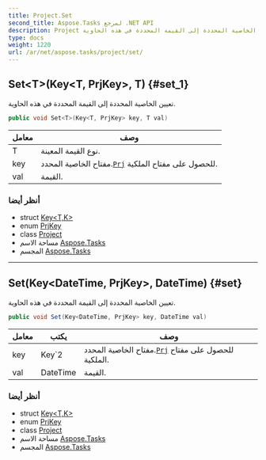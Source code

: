 ```yaml
---
title: Project.Set
second_title: Aspose.Tasks لمرجع .NET API
description: Project طريقة. تعيين الخاصية المحددة إلى القيمة المحددة في هذه الحاوية.
type: docs
weight: 1220
url: /ar/net/aspose.tasks/project/set/
---
```

## Set&lt;T&gt;(Key&lt;T, PrjKey&gt;, T) {#set_1}

تعيين الخاصية المحددة إلى القيمة المحددة في هذه الحاوية.

```csharp
public void Set<T>(Key<T, PrjKey> key, T val)
```

| معامل | وصف |
| --- | --- |
| T | نوع القيمة المعينة. |
| key | مفتاح الخاصية المحدد.[`Prj`](../../prj/) للحصول على مفتاح الملكية. |
| val | القيمة. |

### أنظر أيضا

* struct [Key&lt;T,K&gt;](../../key-2/)
* enum [PrjKey](../../prjkey/)
* class [Project](../)
* مساحة الاسم [Aspose.Tasks](../../project/)
* المجسم [Aspose.Tasks](../../../)

---

## Set(Key&lt;DateTime, PrjKey&gt;, DateTime) {#set}

تعيين الخاصية المحددة إلى القيمة المحددة في هذه الحاوية.

```csharp
public void Set(Key<DateTime, PrjKey> key, DateTime val)
```

| معامل | يكتب | وصف |
| --- | --- | --- |
| key | Key`2 | مفتاح الخاصية المحدد.[`Prj`](../../prj/) للحصول على مفتاح الملكية. |
| val | DateTime | القيمة. |

### أنظر أيضا

* struct [Key&lt;T,K&gt;](../../key-2/)
* enum [PrjKey](../../prjkey/)
* class [Project](../)
* مساحة الاسم [Aspose.Tasks](../../project/)
* المجسم [Aspose.Tasks](../../../)


